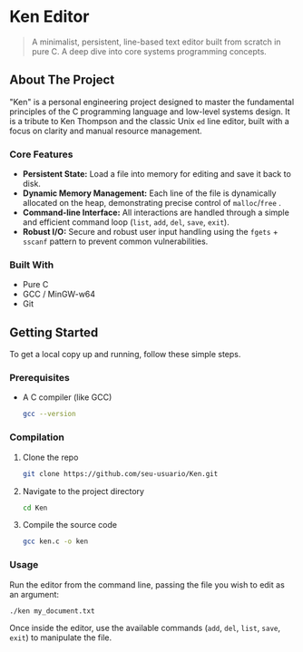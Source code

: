 # Ken Editor

> A minimalist, persistent, line-based text editor built from scratch in pure C. A deep dive into core systems programming concepts.

## About The Project

"Ken" is a personal engineering project designed to master the fundamental principles of the C programming language and low-level systems design. It is a tribute to Ken Thompson and the classic Unix `ed` line editor, built with a focus on clarity and manual resource management.

### Core Features

*   **Persistent State:** Load a file into memory for editing and save it back to disk.
*   **Dynamic Memory Management:** Each line of the file is dynamically allocated on the heap, demonstrating precise control of `malloc`/`free` .
*   **Command-line Interface:** All interactions are handled through a simple and efficient command loop (`list`, `add`, `del`, `save`, `exit`).
*   **Robust I/O:** Secure and robust user input handling using the `fgets` + `sscanf` pattern to prevent common vulnerabilities.

### Built With

*   Pure C
*   GCC / MinGW-w64
*   Git

## Getting Started

To get a local copy up and running, follow these simple steps.

### Prerequisites

*   A C compiler (like GCC)
    ```sh
    gcc --version
    ```

### Compilation

1.  Clone the repo
    ```sh
    git clone https://github.com/seu-usuario/Ken.git
    ```
2.  Navigate to the project directory
    ```sh
    cd Ken
    ```
3.  Compile the source code
    ```sh
    gcc ken.c -o ken
    ```

### Usage

Run the editor from the command line, passing the file you wish to edit as an argument:

```sh
./ken my_document.txt
```

Once inside the editor, use the available commands (`add`, `del`, `list`, `save`, `exit`) to manipulate the file.
